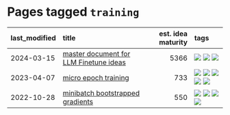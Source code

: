 # Pages tagged `training`

|last_modified|title|est. idea maturity|tags
|:---|:---|---:|:---|
|2024-03-15|[master document for LLM Finetune ideas](../llm_finetunes.md)|5366|[![](https://img.shields.io/badge/tag-experimental-b25b5)](../tags/experimental.md) [![](https://img.shields.io/badge/tag-llm-496a1)](../tags/llm.md) [![](https://img.shields.io/badge/tag-training-cc5ed7)](../tags/training.md)|
|2023-04-07|[micro epoch training](../micro-epoch.md)|733|[![](https://img.shields.io/badge/tag-augmentation-7064e0)](../tags/augmentation.md) [![](https://img.shields.io/badge/tag-dataset-e839f4)](../tags/dataset.md) [![](https://img.shields.io/badge/tag-heuristics-6819c6)](../tags/heuristics.md) [![](https://img.shields.io/badge/tag-tooling-b08442)](../tags/tooling.md) [![](https://img.shields.io/badge/tag-training-cc5ed7)](../tags/training.md)|
|2022-10-28|[minibatch bootstrapped gradients](../minibatch-bootstrapped-gradients.md)|550|[![](https://img.shields.io/badge/tag-experimental-b25b5)](../tags/experimental.md) [![](https://img.shields.io/badge/tag-optimization-394ee4)](../tags/optimization.md) [![](https://img.shields.io/badge/tag-training-cc5ed7)](../tags/training.md) [![](https://img.shields.io/badge/tag-wip-97a75e)](../tags/wip.md)|
